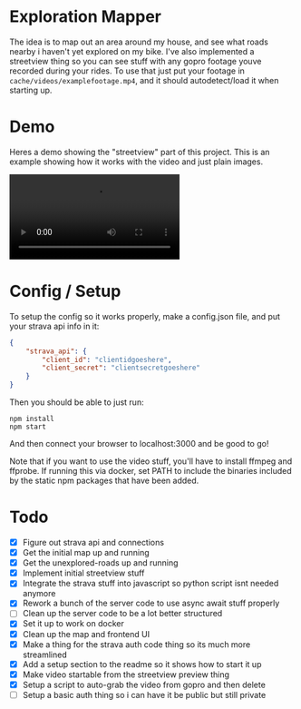 # Exploration Mapper
The idea is to map out an area around my house, and see what roads nearby i haven't yet explored on my bike. I've also implemented a streetview thing so you can see stuff with any gopro footage youve recorded during your rides. To use that just put your footage in `cache/videos/examplefootage.mp4`, and it should autodetect/load it when starting up.

# Demo

Heres a demo showing the "streetview" part of this project. This is an example showing how it works with the video and just plain images.

![explorationmapper](docs/explorationmapper.mp4)

# Config / Setup

To setup the config so it works properly, make a config.json file, and put your strava api info in it:
```json
{
	"strava_api": {
		"client_id": "clientidgoeshere",
		"client_secret": "clientsecretgoeshere"
	}
}
```

Then you should be able to just run:
```
npm install
npm start
```

And then connect your browser to localhost:3000 and be good to go!

Note that if you want to use the video stuff, you'll have to install ffmpeg and ffprobe. If running this via docker, set PATH to include the binaries included by the static npm packages that have been added.

# Todo

- [x] Figure out strava api and connections
- [x] Get the initial map up and running
- [x] Get the unexplored-roads up and running
- [x] Implement initial streetview stuff
- [x] Integrate the strava stuff into javascript so python script isnt needed anymore
- [x] Rework a bunch of the server code to use async await stuff properly
- [ ] Clean up the server code to be a lot better structured
- [x] Set it up to work on docker
- [x] Clean up the map and frontend UI
- [x] Make a thing for the strava auth code thing so its much more streamlined
- [x] Add a setup section to the readme so it shows how to start it up
- [x] Make video startable from the streetview preview thing
- [x] Setup a script to auto-grab the video from gopro and then delete
- [ ] Setup a basic auth thing so i can have it be public but still private
